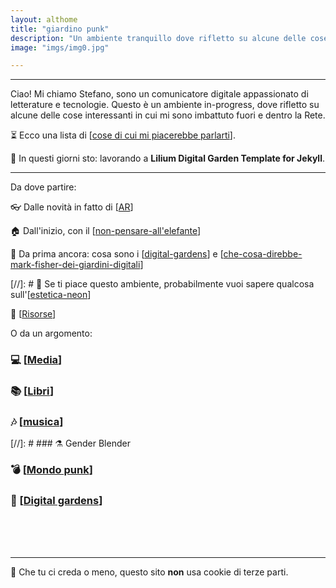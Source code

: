 ```yaml
---
layout: althome
title: "giardino punk"
description: "Un ambiente tranquillo dove rifletto su alcune delle cose interessanti che si possono trovare nella Rete e fuori."
image: "imgs/img0.jpg"

---
```


<hr>

Ciao! Mi chiamo Stefano, sono un comunicatore digitale appassionato di letterature e tecnologie. Questo è un ambiente in-progress, dove rifletto su alcune delle cose interessanti in cui mi sono imbattuto fuori e dentro la Rete.

⏳ Ecco una lista di [[cose di cui mi piacerebbe parlarti]].

🚀 In questi giorni sto: lavorando a **Lilium Digital Garden Template for Jekyll**.


<hr>

Da dove partire:

👓 Dalle novità in fatto di [[AR]]

🏠 Dall'inizio, con il [[non-pensare-all'elefante]]

📢 Da prima ancora: cosa sono i [[digital-gardens]] e [[che-cosa-direbbe-mark-fisher-dei-giardini-digitali]]

[//]: # 💫 Se ti piace questo ambiente, probabilmente vuoi sapere qualcosa sull'[[estetica-neon]]

📌 [[Risorse]]

O da un argomento:

### 💻 [[Media]]

### 📚 [[Libri]]

### 🎶 [[musica]]

[//]: # ### ⚗️ Gender Blender

### 💣 [[Mondo punk]]

### 🌱 [[Digital gardens]]



<div style="height:50px"></div>

<hr>

👾 Che tu ci creda o meno, questo sito __non__ usa cookie di terze parti.

[//begin]: # "Autogenerated link references for markdown compatibility"
[cose di cui mi piacerebbe parlarti]: cose-di-cui-mi-piacerebbe-parlarti.md "Cose di cui mi piacerebbe parlarti"
[AR]: AR.md "Augmented Reality"
[non-pensare-all'elefante]: media/non-pensare-all'elefante.md "post n. 0"
[digital-gardens]: digital-gardens/digital-gardens.md "Digital gardens"
[che-cosa-direbbe-mark-fisher-dei-giardini-digitali]: digital-gardens/che-cosa-direbbe-mark-fisher-dei-giardini-digitali.md "Che cosa direbbe Mark Fisher dei giardini digitali"
[estetica-neon]: estetica-neon.md "Estetica neon"
[Risorse]: risorse.md "Risorse"
[Media]: media/media.md "Media"
[Libri]: libri/libri.md "Libri"
[musica]: musica/musica.md "Musica"
[Mondo punk]: mondo-punk.md "Mondo punk"
[Digital gardens]: digital-gardens/digital-gardens.md "Digital gardens"
[//end]: # "Autogenerated link references"